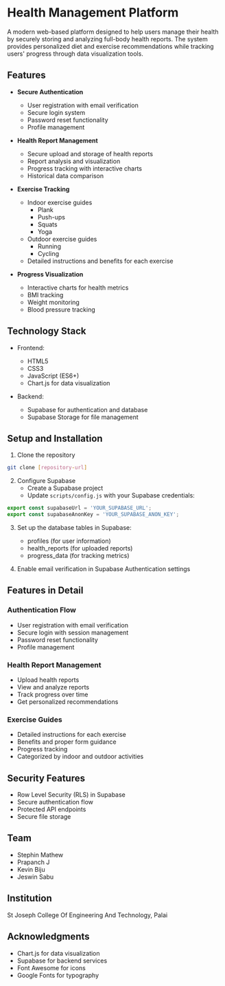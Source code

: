 # Health Management Platform

A modern web-based platform designed to help users manage their health by securely storing and analyzing full-body health reports. The system provides personalized diet and exercise recommendations while tracking users' progress through data visualization tools.

## Features

- **Secure Authentication**
  - User registration with email verification
  - Secure login system
  - Password reset functionality
  - Profile management

- **Health Report Management**
  - Secure upload and storage of health reports
  - Report analysis and visualization
  - Progress tracking with interactive charts
  - Historical data comparison

- **Exercise Tracking**
  - Indoor exercise guides
    - Plank
    - Push-ups
    - Squats
    - Yoga
  - Outdoor exercise guides
    - Running
    - Cycling
  - Detailed instructions and benefits for each exercise

- **Progress Visualization**
  - Interactive charts for health metrics
  - BMI tracking
  - Weight monitoring
  - Blood pressure tracking

## Technology Stack

- Frontend:
  - HTML5
  - CSS3
  - JavaScript (ES6+)
  - Chart.js for data visualization

- Backend:
  - Supabase for authentication and database
  - Supabase Storage for file management

## Setup and Installation

1. Clone the repository
```bash
git clone [repository-url]
```

2. Configure Supabase
   - Create a Supabase project
   - Update `scripts/config.js` with your Supabase credentials:
```javascript
export const supabaseUrl = 'YOUR_SUPABASE_URL';
export const supabaseAnonKey = 'YOUR_SUPABASE_ANON_KEY';
```

3. Set up the database tables in Supabase:
   - profiles (for user information)
   - health_reports (for uploaded reports)
   - progress_data (for tracking metrics)

4. Enable email verification in Supabase Authentication settings

## Features in Detail

### Authentication Flow
- User registration with email verification
- Secure login with session management
- Password reset functionality
- Profile management

### Health Report Management
- Upload health reports
- View and analyze reports
- Track progress over time
- Get personalized recommendations

### Exercise Guides
- Detailed instructions for each exercise
- Benefits and proper form guidance
- Progress tracking
- Categorized by indoor and outdoor activities

## Security Features

- Row Level Security (RLS) in Supabase
- Secure authentication flow
- Protected API endpoints
- Secure file storage

## Team

- Stephin Mathew 
- Prapanch J
- Kevin Biju 
- Jeswin Sabu

## Institution

St Joseph College Of Engineering And Technology, Palai

## Acknowledgments

- Chart.js for data visualization
- Supabase for backend services
- Font Awesome for icons
- Google Fonts for typography
